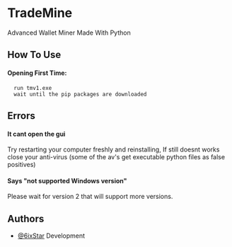 
# TradeMine

Advanced Wallet Miner Made With Python 


## How To Use

#### Opening First Time:

```http
  run tmv1.exe
  wait until the pip packages are downloaded
```


  
## Errors

#### It cant open the gui

Try restarting your computer freshly and reinstalling, If still doesnt works close your anti-virus (some of the av's get executable python files as false positives)

#### Says "not supported Windows version"

Please wait for version 2 that will support more versions.

  
## Authors

- [@6ixStar](https://github.com/6ixStar) Development

  
